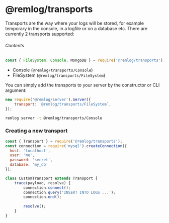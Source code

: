 # @remlog/transports

Transports are the way where your logs will be stored, for example temporary in the console, in a logfile or on a database etc. There are currently 2 transports supported:

###### Contents

```js
const { FileSystem, Console, MongoDB } = require('@remlog/transports');
```

* Console (`@remlog/transports/Console`)
* FileSystem (`@remlog/transports/FileSystem`)

You can simply add the transports to your server by the constructor or CLI argument:

```js
new require('@remlog/server').Server({
    transport: `@remlog/transports/FileSystem`,
});
```

```bash
remlog server -t @remlog/transports/Console
```

### Creating a new transport

```js
const { Transport } = require('@remlog/transports');
const connection = require('mysql').createConnection({
  host: 'localhost',
  user: 'me',
  password: 'secret',
  database: 'my_db'
});

class CustomTransport extends Transport {
    trace(payload, resolve) {
        connection.connect();
        connection.query('INSERT INTO LOGS ...');
        connection.end();
        
        resolve();
    }
}
```
